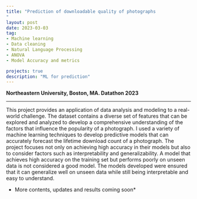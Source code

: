 ```yaml
---
title: "Prediction of downloadable quality of photographs
"
layout: post
date: 2023-03-03
tag:
- Machine learning
- Data cleaning
- Natural Language Processing
- ANOVA
- Model Accuracy and metrics

projects: true
description: "ML for prediction"
---
```


**Northeastern University, Boston, MA. Datathon 2023**

---

This project provides an application of data analysis and modeling to a real-world challenge. The dataset contains a diverse set of features that can be explored and analyzed to develop a comprehensive understanding of the factors that influence the popularity of a photograph. I used a variety of machine learning techniques to develop predictive models that can accurately forecast the lifetime download count of a photograph. The project focuses not only on achieving high accuracy in their models but also to consider factors such as interpretability and generalizability. A model that achieves high accuracy on the training set but performs poorly on unseen data is not considered a good model. The models developed were ensured that it can generalize well on unseen data while still being interpretable and easy to understand.


* More contents, updates and results coming soon*
